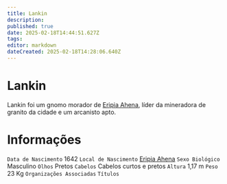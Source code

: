 ```yaml
---
title: Lankin
description: 
published: true
date: 2025-02-18T14:44:51.627Z
tags: 
editor: markdown
dateCreated: 2025-02-18T14:28:06.640Z
---
```


# Lankin
Lankin foi um gnomo morador de [Eripia Ahena](/lugares/plano-material/drafeon/sudoeste-de-drafeon/eripia-ahena), líder da mineradora de granito da cidade e um arcanisto apto.

# Informações
`Data de Nascimento` 1642
`Local de Nascimento` [Eripia Ahena](/lugares/plano-material/drafeon/sudoeste-de-drafeon/eripia-ahena)
`Sexo Biológico` Masculino
`Olhos` Pretos
`Cabelos` Cabelos curtos e pretos
`Altura` 1,17 m
`Peso` 23 Kg
`Organizações Associadas`
`Títulos`